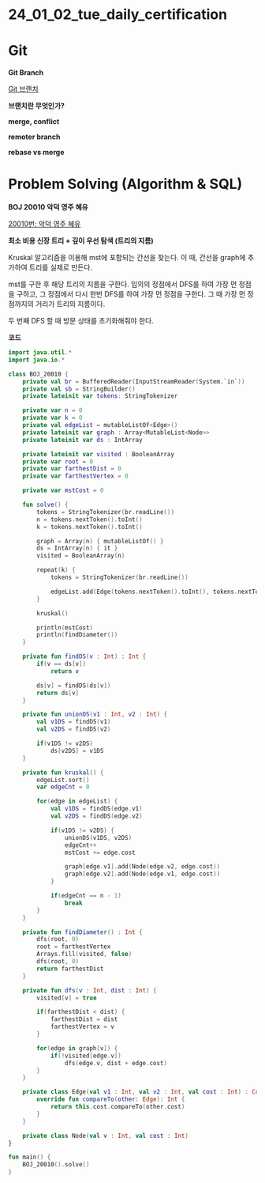 # 24_01_02_tue_daily_certification

# Git

**Git Branch**

[Git 브랜치](https://git-scm.com/book/ko/v2/Git-%EB%B8%8C%EB%9E%9C%EC%B9%98-%EB%B8%8C%EB%9E%9C%EC%B9%98%EB%9E%80-%EB%AC%B4%EC%97%87%EC%9D%B8%EA%B0%80)

**브랜치란 무엇인가?**

**merge, conflict**

**remoter branch**

**rebase vs merge**


# Problem Solving (Algorithm & SQL)

**BOJ 20010 악덕 영주 혜유**

[20010번: 악덕 영주 혜유](https://www.acmicpc.net/problem/20010)

**최소 비용 신장 트리 + 깊이 우선 탐색 (트리의 지름)**

Kruskal 알고리즘을 이용해 mst에 포함되는 간선을 찾는다. 이 때, 간선을 graph에 추가하여 트리를 실제로 만든다.

mst를 구한 후 해당 트리의 지름을 구한다. 임의의 정점에서 DFS를 하여 가장 먼 정점을 구하고, 그 정점에서 다시 한번 DFS를 하여 가장 먼 정점을 구한다. 그 때 가장 먼 정점까지의 거리가 트리의 지름이다.

두 번째 DFS 할 때 방문 상태를 초기화해줘야 한다.

**코드**

```kotlin
import java.util.*
import java.io.*

class BOJ_20010 {
    private val br = BufferedReader(InputStreamReader(System.`in`))
    private val sb = StringBuilder()
    private lateinit var tokens: StringTokenizer

    private var n = 0
    private var k = 0
    private val edgeList = mutableListOf<Edge>()
    private lateinit var graph : Array<MutableList<Node>>
    private lateinit var ds : IntArray

    private lateinit var visited : BooleanArray
    private var root = 0
    private var farthestDist = 0
    private var farthestVertex = 0

    private var mstCost = 0

    fun solve() {
        tokens = StringTokenizer(br.readLine())
        n = tokens.nextToken().toInt()
        k = tokens.nextToken().toInt()

        graph = Array(n) { mutableListOf() }
        ds = IntArray(n) { it }
        visited = BooleanArray(n)

        repeat(k) {
            tokens = StringTokenizer(br.readLine())

            edgeList.add(Edge(tokens.nextToken().toInt(), tokens.nextToken().toInt(), tokens.nextToken().toInt()))
        }

        kruskal()

        println(mstCost)
        println(findDiameter())
    }

    private fun findDS(v : Int) : Int {
        if(v == ds[v])
            return v

        ds[v] = findDS(ds[v])
        return ds[v]
    }

    private fun unionDS(v1 : Int, v2 : Int) {
        val v1DS = findDS(v1)
        val v2DS = findDS(v2)

        if(v1DS != v2DS)
            ds[v2DS] = v1DS
    }

    private fun kruskal() {
        edgeList.sort()
        var edgeCnt = 0

        for(edge in edgeList) {
            val v1DS = findDS(edge.v1)
            val v2DS = findDS(edge.v2)

            if(v1DS != v2DS) {
                unionDS(v1DS, v2DS)
                edgeCnt++
                mstCost += edge.cost

                graph[edge.v1].add(Node(edge.v2, edge.cost))
                graph[edge.v2].add(Node(edge.v1, edge.cost))
            }

            if(edgeCnt == n - 1)
                break
        }
    }

    private fun findDiameter() : Int {
        dfs(root, 0)
        root = farthestVertex
        Arrays.fill(visited, false)
        dfs(root, 0)
        return farthestDist
    }

    private fun dfs(v : Int, dist : Int) {
        visited[v] = true

        if(farthestDist < dist) {
            farthestDist = dist
            farthestVertex = v
        }

        for(edge in graph[v]) {
            if(!visited[edge.v])
                dfs(edge.v, dist + edge.cost)
        }
    }

    private class Edge(val v1 : Int, val v2 : Int, val cost : Int) : Comparable<Edge> {
        override fun compareTo(other: Edge): Int {
            return this.cost.compareTo(other.cost)
        }
    }

    private class Node(val v : Int, val cost : Int)
}

fun main() {
    BOJ_20010().solve()
}
```